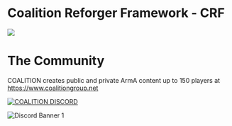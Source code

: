 # Coalition Reforger Framework - CRF
<img src="http://coalitiongroup.net/coalition.png">

# The Community
COALITION creates public and private ArmA content up to 150 players at https://www.coalitiongroup.net


[![COALITION DISCORD](https://img.shields.io/badge/COALITION_Discord-blue)](https://discord.gg/armacoalition)

![Discord Banner 1](https://discordapp.com/api/guilds/237991125523103747/widget.png?style=banner1)

